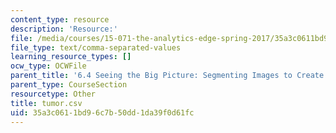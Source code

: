```yaml
---
content_type: resource
description: 'Resource:'
file: /media/courses/15-071-the-analytics-edge-spring-2017/35a3c0611bd96c7b50dd1da39f0d61fc_tumor.csv
file_type: text/comma-separated-values
learning_resource_types: []
ocw_type: OCWFile
parent_title: '6.4 Seeing the Big Picture: Segmenting Images to Create Data  (Recitation)'
parent_type: CourseSection
resourcetype: Other
title: tumor.csv
uid: 35a3c061-1bd9-6c7b-50dd-1da39f0d61fc
---
```

